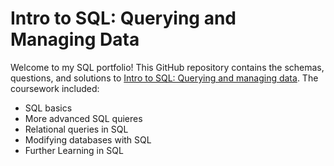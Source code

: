 # Intro to SQL: Querying and Managing Data
Welcome to my SQL portfolio! This GitHub repository contains the schemas, questions, and solutions to [Intro to SQL: Querying and managing data](https://www.khanacademy.org/computing/computer-programming/sql). The coursework included:
* SQL basics
* More advanced SQL quieres
* Relational queries in SQL
* Modifying databases with SQL
* Further Learning in SQL
